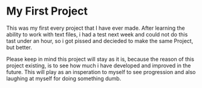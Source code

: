 # My First Project

This was my first every project that I have ever made. After learning the ability to work with text files, i had a test next week and could not do this tast under an hour, so i got pissed and decieded to make the same Project, but better. 

Please keep in mind this project will stay as it is, because the reason of this project existing, is to see how much i have developed and improved in the future.
This will play as an insperation to myself to see progression and also laughing at myself for doing something dumb.
